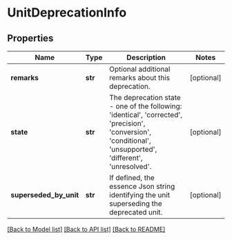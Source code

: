 # UnitDeprecationInfo

## Properties
Name | Type | Description | Notes
------------ | ------------- | ------------- | -------------
**remarks** | **str** | Optional additional remarks about this deprecation. | [optional] 
**state** | **str** | The deprecation state - one of the following: &#39;identical&#39;, &#39;corrected&#39;, &#39;precision&#39;, &#39;conversion&#39;, &#39;conditional&#39;, &#39;unsupported&#39;, &#39;different&#39;, &#39;unresolved&#39;. | [optional] 
**superseded_by_unit** | **str** | If defined, the essence Json string identifying the unit superseding the deprecated unit. | [optional] 

[[Back to Model list]](../README.md#documentation-for-models) [[Back to API list]](../README.md#documentation-for-api-endpoints) [[Back to README]](../README.md)



